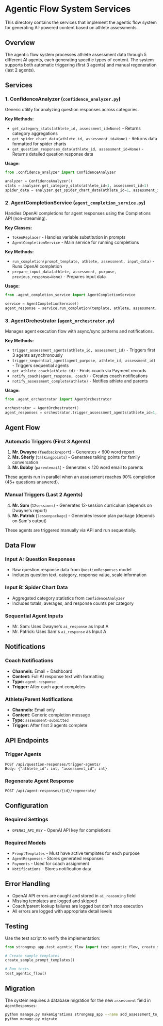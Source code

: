 # Agentic Flow System Services

This directory contains the services that implement the agentic flow system for generating AI-powered content based on athlete assessments.

## Overview

The agentic flow system processes athlete assessment data through 5 different AI agents, each generating specific types of content. The system supports both automatic triggering (first 3 agents) and manual regeneration (last 2 agents).

## Services

### 1. ConfidenceAnalyzer (`confidence_analyzer.py`)

Generic utility for analyzing question responses across categories.

**Key Methods:**
- `get_category_stats(athlete_id, assessment_id=None)` - Returns category aggregations
- `get_spider_chart_data(athlete_id, assessment_id=None)` - Returns data formatted for spider charts
- `get_question_responses_data(athlete_id, assessment_id=None)` - Returns detailed question response data

**Usage:**
```python
from .confidence_analyzer import ConfidenceAnalyzer

analyzer = ConfidenceAnalyzer()
stats = analyzer.get_category_stats(athlete_id=1, assessment_id=1)
spider_data = analyzer.get_spider_chart_data(athlete_id=1, assessment_id=1)
```

### 2. AgentCompletionService (`agent_completion_service.py`)

Handles OpenAI completions for agent responses using the Completions API (non-streaming).

**Key Classes:**
- `TokenReplacer` - Handles variable substitution in prompts
- `AgentCompletionService` - Main service for running completions

**Key Methods:**
- `run_completion(prompt_template, athlete, assessment, input_data)` - Runs OpenAI completion
- `prepare_input_data(athlete, assessment, purpose, previous_response=None)` - Prepares input data

**Usage:**
```python
from .agent_completion_service import AgentCompletionService

service = AgentCompletionService()
agent_response = service.run_completion(template, athlete, assessment, input_data)
```

### 3. AgentOrchestrator (`agent_orchestrator.py`)

Manages agent execution flow with async/sync patterns and notifications.

**Key Methods:**
- `trigger_assessment_agents(athlete_id, assessment_id)` - Triggers first 3 agents asynchronously
- `trigger_sequential_agent(agent_purpose, athlete_id, assessment_id)` - Triggers sequential agents
- `get_athlete_coach(athlete_id)` - Finds coach via Payment records
- `notify_coach(agent_response, coach)` - Creates coach notifications
- `notify_assessment_complete(athlete)` - Notifies athlete and parents

**Usage:**
```python
from .agent_orchestrator import AgentOrchestrator

orchestrator = AgentOrchestrator()
agent_responses = orchestrator.trigger_assessment_agents(athlete_id=1, assessment_id=1)
```

## Agent Flow

### Automatic Triggers (First 3 Agents)

1. **Mr. Dwayne** (`feedbackreport`) - Generates < 600 word report
2. **Ms. Sherly** (`talkingpoints`) - Generates talking points for family conversation
3. **Mr. Bobby** (`parentemail`) - Generates < 120 word email to parents

These agents run in parallel when an assessment reaches 90% completion (45+ questions answered).

### Manual Triggers (Last 2 Agents)

4. **Mr. Sam** (`12sessions`) - Generates 12-session curriculum (depends on Dwayne's report)
5. **Mr. Patrick** (`lessonpackage`) - Generates lesson plan package (depends on Sam's output)

These agents are triggered manually via API and run sequentially.

## Data Flow

### Input A: Question Responses
- Raw question response data from `QuestionResponses` model
- Includes question text, category, response value, scale information

### Input B: Spider Chart Data
- Aggregated category statistics from `ConfidenceAnalyzer`
- Includes totals, averages, and response counts per category

### Sequential Agent Inputs
- Mr. Sam: Uses Dwayne's `ai_response` as Input A
- Mr. Patrick: Uses Sam's `ai_response` as Input A

## Notifications

### Coach Notifications
- **Channels:** Email + Dashboard
- **Content:** Full AI response text with formatting
- **Type:** `agent-response`
- **Trigger:** After each agent completes

### Athlete/Parent Notifications
- **Channels:** Email only
- **Content:** Generic completion message
- **Type:** `assessment-submitted`
- **Trigger:** After first 3 agents complete

## API Endpoints

### Trigger Agents
```
POST /api/question-responses/trigger-agents/
Body: {"athlete_id": int, "assessment_id": int}
```

### Regenerate Agent Response
```
POST /api/agent-responses/{id}/regenerate/
```

## Configuration

### Required Settings
- `OPENAI_API_KEY` - OpenAI API key for completions

### Required Models
- `PromptTemplates` - Must have active templates for each purpose
- `AgentResponses` - Stores generated responses
- `Payments` - Used for coach assignment
- `Notifications` - Stores notification data

## Error Handling

- OpenAI API errors are caught and stored in `ai_reasoning` field
- Missing templates are logged and skipped
- Coach/parent lookup failures are logged but don't stop execution
- All errors are logged with appropriate detail levels

## Testing

Use the test script to verify the implementation:

```python
from strongmsp_app.test_agentic_flow import test_agentic_flow, create_sample_prompt_templates

# Create sample templates
create_sample_prompt_templates()

# Run tests
test_agentic_flow()
```

## Migration

The system requires a database migration for the new `assessment` field in `AgentResponses`:

```bash
python manage.py makemigrations strongmsp_app --name add_assessment_to_agent_responses
python manage.py migrate
```
